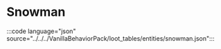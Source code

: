 # Snowman

:::code language="json" source="../../../VanillaBehaviorPack/loot_tables/entities/snowman.json":::